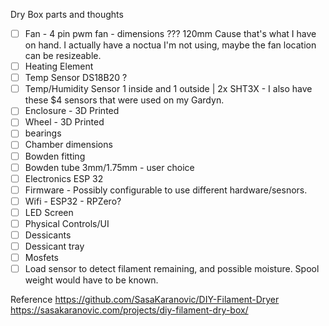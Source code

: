Dry Box parts and thoughts
- [ ] Fan - 4 pin pwm fan - dimensions ??? 120mm Cause that's what I have on hand. I actually have a noctua I'm not using, maybe the fan location can be resizeable.
- [ ] Heating Element
- [ ] Temp Sensor DS18B20 ?
- [ ] Temp/Humidity Sensor 1 inside and 1 outside | 2x SHT3X - I also have these $4 sensors that were used on my Gardyn. 
- [ ] Enclosure - 3D Printed
- [ ] Wheel - 3D Printed
- [ ] bearings
- [ ] Chamber dimensions
- [ ] Bowden fitting
- [ ] Bowden tube 3mm/1.75mm - user choice
- [ ] Electronics ESP 32
- [ ] Firmware - Possibly configurable to use different hardware/sesnors.
- [ ] Wifi - ESP32 - RPZero?
- [ ] LED Screen
- [ ] Physical Controls/UI
- [ ] Dessicants
- [ ] Dessicant tray
- [ ] Mosfets
- [ ] Load sensor to detect filament remaining, and possible moisture.  Spool weight would have to be known.

Reference
https://github.com/SasaKaranovic/DIY-Filament-Dryer
https://sasakaranovic.com/projects/diy-filament-dry-box/